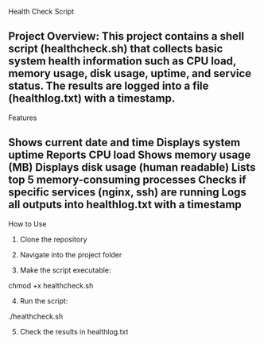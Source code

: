 Health Check Script

Project Overview:
This project contains a shell script (healthcheck.sh) that collects basic system health information such as CPU load, memory usage, disk usage, uptime, and service status. The results are logged into a file (healthlog.txt) with a timestamp.
---
Features

Shows current date and time
Displays system uptime
Reports CPU load
Shows memory usage (MB)
Displays disk usage (human readable)
Lists top 5 memory-consuming processes
Checks if specific services (nginx, ssh) are running
Logs all outputs into healthlog.txt with a timestamp
---

How to Use

1. Clone the repository

2. Navigate into the project folder

3. Make the script executable:

chmod +x healthcheck.sh

4. Run the script:

./healthcheck.sh

5. Check the results in healthlog.txt